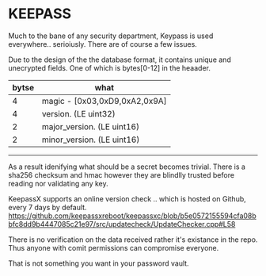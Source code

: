 KEEPASS
=======

Much to the bane of any security department, Keypass is used everywhere.. serioiusly.  There are of course a few issues.

Due to the  design of the the database format,  it contains unique and unecrypted fields.  One of which is bytes[0-12] in the heaader.

|bytse|what|
|----- | --------------------------|
|4 |   magic - [0x03,0xD9,0xA2,0x9A]|
|4 |   version. (LE uint32)|
|2 |   major_version. (LE uint16)|
|2   | minor_version. (LE uint16) |
------------------------------------


As a result idenifying what should be a secret becomes trivial.  There is a sha256 checksum and hmac however they are blindlly trusted before reading nor validating any key.


KeepassX supports an online version check .. which is hosted on Github, every 7 days by default.
https://github.com/keepassxreboot/keepassxc/blob/b5e0572155594cfa08bbfc8dd9b4447085c21e97/src/updatecheck/UpdateChecker.cpp#L58

There is no verification on the data received rather it's existance in the repo.  Thus anyone with comit permissions can compromise everyone.

That is not something you want in your password vault.

